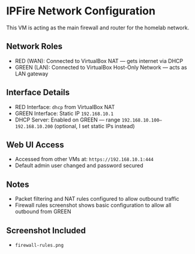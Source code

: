 # IPFire Network Configuration

This VM is acting as the main firewall and router for the homelab network.

## Network Roles
- RED (WAN): Connected to VirtualBox NAT — gets internet via DHCP
- GREEN (LAN): Connected to VirtualBox Host-Only Network — acts as LAN gateway

## Interface Details
- RED Interface: `dhcp` from VirtualBox NAT
- GREEN Interface: Static IP `192.168.10.1`
- DHCP Server: Enabled on GREEN — range `192.168.10.100–192.168.10.200` (optional, I set static IPs instead)

## Web UI Access
- Accessed from other VMs at: `https://192.168.10.1:444`
- Default admin user changed and password secured

## Notes
- Packet filtering and NAT rules configured to allow outbound traffic
- Firewall rules screenshot shows basic configuration to allow all outbound from GREEN

## Screenshot Included
- `firewall-rules.png`
